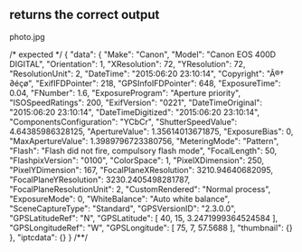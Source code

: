 ## returns the correct output
photo.jpg

/* expected */
{
  "data": {
    "Make": "Canon",
    "Model": "Canon EOS 400D DIGITAL",
    "Orientation": 1,
    "XResolution": 72,
    "YResolution": 72,
    "ResolutionUnit": 2,
    "DateTime": "2015:06:20 23:10:14",
    "Copyright": "Ã®† ∂éçø",
    "ExifIFDPointer": 218,
    "GPSInfoIFDPointer": 648,
    "ExposureTime": 0.04,
    "FNumber": 1.6,
    "ExposureProgram": "Aperture priority",
    "ISOSpeedRatings": 200,
    "ExifVersion": "0221",
    "DateTimeOriginal": "2015:06:20 23:10:14",
    "DateTimeDigitized": "2015:06:20 23:10:14",
    "ComponentsConfiguration": "YCbCr",
    "ShutterSpeedValue": 4.64385986328125,
    "ApertureValue": 1.35614013671875,
    "ExposureBias": 0,
    "MaxApertureValue": 1.3989796723380756,
    "MeteringMode": "Pattern",
    "Flash": "Flash did not fire, compulsory flash mode",
    "FocalLength": 50,
    "FlashpixVersion": "0100",
    "ColorSpace": 1,
    "PixelXDimension": 250,
    "PixelYDimension": 167,
    "FocalPlaneXResolution": 3210.94640682095,
    "FocalPlaneYResolution": 3230.2405498281787,
    "FocalPlaneResolutionUnit": 2,
    "CustomRendered": "Normal process",
    "ExposureMode": 0,
    "WhiteBalance": "Auto white balance",
    "SceneCaptureType": "Standard",
    "GPSVersionID": "2.3.0.0",
    "GPSLatitudeRef": "N",
    "GPSLatitude": [
      40,
      15,
      3.2471999364524584
    ],
    "GPSLongitudeRef": "W",
    "GPSLongitude": [
      75,
      7,
      57.5688
    ],
    "thumbnail": {}
  },
  "iptcdata": {}
}
/**/